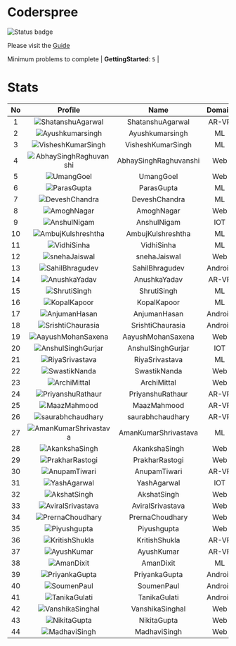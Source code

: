
Coderspree
==========


![Status badge](https://github.com/InnogeeksOrganization/coderspree/actions/workflows/checkSubmission.yml/badge.svg)  


Please visit the [Guide](./Guide/README.md)  


Minimum problems to complete | **GettingStarted**: `5` |   

# Stats
  

|No|Profile|Name|Domain|Year|Solved|
| :---: | :---: | :---: | :---: | :---: | :---: |
|1|![ShatanshuAgarwal](https://avatars.githubusercontent.com/u/63258511?v=4&s=100)|ShatanshuAgarwal|AR-VR|3|17|
|2|![Ayushkumarsingh](https://avatars.githubusercontent.com/u/78909117?v=4&s=100)|Ayushkumarsingh|ML|2|16|
|3|![VisheshKumarSingh](https://avatars.githubusercontent.com/u/47525494?v=4&s=100)|VisheshKumarSingh|ML|2|15|
|4|![AbhaySinghRaghuvanshi](https://avatars.githubusercontent.com/u/84376218?v=4&s=100)|AbhaySinghRaghuvanshi|Web|2|15|
|5|![UmangGoel](https://avatars.githubusercontent.com/u/84376218?v=4&s=100)|UmangGoel|Web|3|13|
|6|![ParasGupta](https://avatars.githubusercontent.com/u/60445527?v=4&s=100)|ParasGupta|ML|3|12|
|7|![DeveshChandra](https://avatars.githubusercontent.com/u/82612473?v=4&s=100)|DeveshChandra|ML|2|12|
|8|![AmoghNagar](https://avatars.githubusercontent.com/u/84376218?v=4&s=100)|AmoghNagar|Web|3|12|
|9|![AnshulNigam](https://avatars.githubusercontent.com/u/74321084?v=4&s=100)|AnshulNigam|IOT|2|11|
|10|![AmbujKulshreshtha](https://avatars.githubusercontent.com/u/82520623?v=4&s=100)|AmbujKulshreshtha|ML|2|11|
|11|![VidhiSinha](https://avatars.githubusercontent.com/u/83163944?v=4&s=100)|VidhiSinha|ML|2|11|
|12|![snehaJaiswal](https://avatars.githubusercontent.com/u/84376218?v=4&s=100)|snehaJaiswal|Web|2|11|
|13|![SahilBhragudev](https://avatars.githubusercontent.com/u/84376218?v=4&s=100)|SahilBhragudev|Android|2|10|
|14|![AnushkaYadav](https://avatars.githubusercontent.com/u/63538061?v=4&s=100)|AnushkaYadav|AR-VR|3|9|
|15|![ShrutiSingh](https://avatars.githubusercontent.com/u/82566938?v=4&s=100)|ShrutiSingh|ML|2|9|
|16|![KopalKapoor](https://avatars.githubusercontent.com/u/84376218?v=4&s=100)|KopalKapoor|ML|2|9|
|17|![AnjumanHasan](https://avatars.githubusercontent.com/u/84376218?v=4&s=100)|AnjumanHasan|Android|2|9|
|18|![SrishtiChaurasia](https://avatars.githubusercontent.com/u/84376218?v=4&s=100)|SrishtiChaurasia|Android|2|9|
|19|![AayushMohanSaxena](https://avatars.githubusercontent.com/u/84376218?v=4&s=100)|AayushMohanSaxena|Web|2|9|
|20|![AnshulSinghGurjar](https://avatars.githubusercontent.com/u/90499262?v=4&s=100)|AnshulSinghGurjar|IOT|2|8|
|21|![RiyaSrivastava](https://avatars.githubusercontent.com/u/84376218?v=4&s=100)|RiyaSrivastava|ML|2|8|
|22|![SwastikNanda](https://avatars.githubusercontent.com/u/84376218?v=4&s=100)|SwastikNanda|Web|2|8|
|23|![ArchiMittal](https://avatars.githubusercontent.com/u/84376218?v=4&s=100)|ArchiMittal|Web|2|8|
|24|![PriyanshuRathaur](https://avatars.githubusercontent.com/u/86730388?v=4&s=100)|PriyanshuRathaur|AR-VR|2|7|
|25|![MaazMahmood](https://avatars.githubusercontent.com/u/83294849?v=4&s=100)|MaazMahmood|AR-VR|2|7|
|26|![saurabhchaudhary](https://avatars.githubusercontent.com/u/54533861?v=4&s=100)|saurabhchaudhary|AR-VR|3|7|
|27|![AmanKumarShrivastava](https://avatars.githubusercontent.com/u/84376218?v=4&s=100)|AmanKumarShrivastava|ML|2|7|
|28|![AkankshaSingh](https://avatars.githubusercontent.com/u/84376218?v=4&s=100)|AkankshaSingh|Web|2|7|
|29|![PrakharRastogi](https://avatars.githubusercontent.com/u/84376218?v=4&s=100)|PrakharRastogi|Web|3|7|
|30|![AnupamTiwari](https://avatars.githubusercontent.com/u/81892907?v=4&s=100)|AnupamTiwari|AR-VR|2|6|
|31|![YashAgarwal](https://avatars.githubusercontent.com/u/59206738?v=4&s=100)|YashAgarwal|IOT|3|6|
|32|![AkshatSingh](https://avatars.githubusercontent.com/u/84376218?v=4&s=100)|AkshatSingh|Web|2|6|
|33|![AviralSrivastava](https://avatars.githubusercontent.com/u/84376218?v=4&s=100)|AviralSrivastava|Web|2|6|
|34|![PrernaChoudhary](https://avatars.githubusercontent.com/u/84376218?v=4&s=100)|PrernaChoudhary|Web|2|6|
|35|![Piyushgupta](https://avatars.githubusercontent.com/u/84376218?v=4&s=100)|Piyushgupta|Web|2|6|
|36|![KritishShukla](https://avatars.githubusercontent.com/u/84233260?v=4&s=100)|KritishShukla|AR-VR|2|5|
|37|![AyushKumar](https://avatars.githubusercontent.com/u/77633249?v=4&s=100)|AyushKumar|AR-VR|2|5|
|38|![AmanDixit](https://avatars.githubusercontent.com/u/82611683?v=4&s=100)|AmanDixit|ML|2|5|
|39|![PriyankaGupta](https://avatars.githubusercontent.com/u/84376218?v=4&s=100)|PriyankaGupta|Android|2|5|
|40|![SoumenPaul](https://avatars.githubusercontent.com/u/84376218?v=4&s=100)|SoumenPaul|Android|2|5|
|41|![TanikaGulati](https://avatars.githubusercontent.com/u/84376218?v=4&s=100)|TanikaGulati|Android|2|5|
|42|![VanshikaSinghal](https://avatars.githubusercontent.com/u/84376218?v=4&s=100)|VanshikaSinghal|Web|3|5|
|43|![NikitaGupta](https://avatars.githubusercontent.com/u/84376218?v=4&s=100)|NikitaGupta|Web|3|5|
|44|![MadhaviSingh](https://avatars.githubusercontent.com/u/84376218?v=4&s=100)|MadhaviSingh|Web|2|5|
